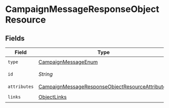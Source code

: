 # CampaignMessageResponseObjectResource


## Fields

| Field                                                                                                                         | Type                                                                                                                          | Required                                                                                                                      | Description                                                                                                                   |
| ----------------------------------------------------------------------------------------------------------------------------- | ----------------------------------------------------------------------------------------------------------------------------- | ----------------------------------------------------------------------------------------------------------------------------- | ----------------------------------------------------------------------------------------------------------------------------- |
| `type`                                                                                                                        | [CampaignMessageEnum](../../models/components/CampaignMessageEnum.md)                                                         | :heavy_check_mark:                                                                                                            | N/A                                                                                                                           |
| `id`                                                                                                                          | *String*                                                                                                                      | :heavy_check_mark:                                                                                                            | The message ID                                                                                                                |
| `attributes`                                                                                                                  | [CampaignMessageResponseObjectResourceAttributes](../../models/components/CampaignMessageResponseObjectResourceAttributes.md) | :heavy_check_mark:                                                                                                            | N/A                                                                                                                           |
| `links`                                                                                                                       | [ObjectLinks](../../models/components/ObjectLinks.md)                                                                         | :heavy_check_mark:                                                                                                            | N/A                                                                                                                           |